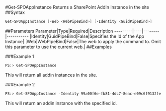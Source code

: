 #Get-SPOAppInstance
Returns a SharePoint AddIn Instance in the site
##Syntax
```powershell
Get-SPOAppInstance [-Web <WebPipeBind>] [-Identity <GuidPipeBind>]
```


##Parameters
Parameter|Type|Required|Description
---------|----|--------|-----------
|Identity|GuidPipeBind|False|Specifies the Id of the App Instance|
|Web|WebPipeBind|False|The web to apply the command to. Omit this parameter to use the current web.|
##Examples

###Example 1
```powershell
PS:> Get-SPOAppInstance
```
This will return all addin instances in the site.

###Example 2
```powershell
PS:> Get-SPOAppInstance -Identity 99a00f6e-fb81-4dc7-8eac-e09c6f9132fe
```
This will return an addin instance with the specified id.
